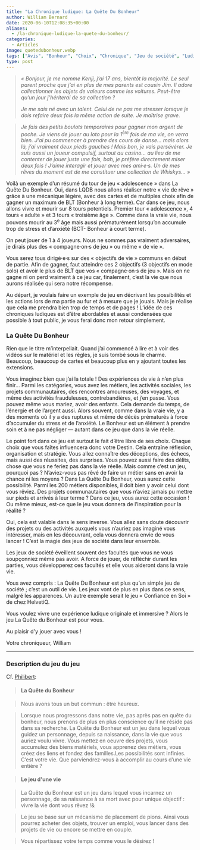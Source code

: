 ```yaml
---
title: "La Chronique ludique: La Quête Du Bonheur"
author: William Bernard
date: 2020-06-10T12:08:35+00:00
aliases:
  - /la-chronique-ludique-la-quete-du-bonheur/
categories:
  - Articles
image: quetedubonheur.webp
tags: ["Avis", "Bonheur", "Choix", "Chronique", "Jeu de société", "Ludique", "Quête", "Vie"]
type: post
---
```


> _« Bonjour, je me nomme Kenji, j’ai 17 ans, bientôt la majorité. Le seul parent proche que j’ai en plus de mes parents est cousin Jim. Il adore collectionner les objets de valeurs comme les voitures. Peut-être qu’un jour j’hériterai de sa collection ?_
>
> _Je me sais né avec un talent. Celui de ne pas me stresser lorsque je dois refaire deux fois la même action de suite. Je maîtrise grave._

> _Je fais des petits boulots temporaires pour gagner mon argent de poche. Je viens de jouer au loto pour la 1_<sup><em>ère</em></sup> _fois de ma vie, on verra bien. J’ai pu commencer à prendre des cours de danse… mais alors là, j’ai vraiment deux pieds gauches ! Mais bon, je vais persévérer. Je suis aussi un joueur compulsif, surtout au casino… au lieu de me contenter de jouer juste une fois, bah, je préfère directement miser deux fois ! J’aime interagir et jouer avec mes ami·e·s. Un de mes rêves du moment est de me constituer une collection de Whiskys… »_

Voilà un exemple d’un résumé du tour de jeu « adolescence » dans La Quête Du Bonheur. Oui, dans LQDB nous allons réaliser notre « vie de rêve » grâce à une mécanique légère, avec des cartes et de multiples choix afin de gagner un maximum de BLT (Bonheur à long terme). Car dans ce jeu, nous allons vivre et mourir sur 8 tours potentiels. Premier tour « adolescence », 4 tours « adulte » et 3 tours « troisième âge ». Comme dans la vraie vie, nous pouvons mourir au 3<sup>e</sup> âge mais aussi prématurément lorsqu’on accumule trop de stress et d’anxiété (BCT- Bonheur à court terme). 

On peut jouer de 1 à 4 joueurs. Nous ne sommes pas vraiment adversaires, je dirais plus des « compagne·on·s de jeu » ou même « de vie ».


Vous serez tous dirigé·e·s sur des « objectifs de vie » communs en début de partie. Afin de gagner, faut atteindre ces 2 objectifs (3 objectifs en mode solo) et avoir le plus de BLT que vos « compagne·on·s de jeu ». Mais on ne gagne ni on perd vraiment à ce jeu car, finalement, c’est la vie que nous aurons réalisée qui sera notre récompense.   


Au départ, je voulais faire un exemple de jeu en décrivant les possibilités et les actions lors de ma partie au fur et à mesure que je jouais. Mais je réalise que cela me prendra bien trop de temps et de pages ! L’idée de ces chroniques ludiques est d’être abordables et aussi condensées que possible à tout public, je vous ferai donc mon retour simplement. 




### La Quête Du Bonheur

Rien que le titre m’interpellait. Quand j’ai commencé à lire et à voir des vidéos sur le matériel et les règles, je suis tombé sous le charme. Beaucoup, beaucoup de cartes et beaucoup plus en y ajoutant toutes les extensions.&nbsp;

Vous imaginez bien que j’ai la totale ! Des expériences de vie à n’en plus finir… Parmi les catégories, vous avez les métiers, les activités sociales, les projets communautaires, des rencontres amoureuses, des voyages, et même des activités frauduleuses, contrebandières, et j’en passe. Vous pouvez même vous mariez, avoir des enfants. Cela demande du temps, de l’énergie et de l’argent aussi. Alors souvent, comme dans la vraie vie, y a des moments où il y a des ruptures et même de décès prématurés à force d’accumuler du stress et de l’anxiété. Le Bonheur est un élément à prendre soin et à ne pas négliger — autant dans ce jeu que dans la vie réelle. 

Le point fort dans ce jeu est surtout le fait d’être libre de ses choix. Chaque choix que vous faîtes influencera donc votre Destin. Cela entraîne réflexion, organisation et stratégie. Vous allez connaître des déceptions, des échecs, mais aussi des réussites, des surprises. Vous pouvez aussi faire des délits, chose que vous ne feriez pas dans la vie réelle. Mais comme c’est un jeu, pourquoi pas ? N’aviez-vous pas rêvé de faire un métier sans en avoir la chance ni les moyens ? Dans La Quête Du Bonheur, vous aurez cette possibilité. Parmi les 200 métiers disponibles, il doit bien y avoir celui dont vous rêviez. Des projets communautaires que vous n’aviez jamais pu mettre sur pieds et arrivés à leur terme ? Dans ce jeu, vous aurez cette occasion ! Ou même mieux, est-ce que le jeu vous donnera de l’inspiration pour la réalité ?   


Oui, cela est valable dans le sens inverse. Vous allez sans doute découvrir des projets ou des activités auxquels vous n’auriez pas imaginé vous intéresser, mais en les découvrant, cela vous donnera envie de vous lancer ! C’est la magie des jeux de société dans leur ensemble.

Les jeux de société éveillent souvent des facultés que vous ne vous soupçonniez même pas avoir. A force de jouer, de réfléchir durant les parties, vous développerez ces facultés et elle vous aideront dans la vraie vie.   


Vous avez compris : La Quête Du Bonheur est plus qu’un simple jeu de société ; c’est un outil de vie. Les jeux vont de plus en plus dans ce sens, malgré les apparences. Un autre exemple serait le jeu « Confiance en Soi » de chez HelvetiQ.       


Vous voulez vivre une expérience ludique originale et immersive ? Alors le jeu La Quête du Bonheur est pour vous.   


Au plaisir d'y jouer avec vous !

Votre chroniqueur, William  
  
***

### Description du jeu du jeu

Cf. [Philibert](https://www.philibertnet.com/fr/super-meeple/76794-la-quete-du-bonheur-3665361016540.html):

> #### La Quête du Bonheur

> Nous avons tous un but commun : être heureux.

> Lorsque nous progressons dans notre vie, pas après pas en quête du bonheur, nous prenons de plus en plus conscience qu’il ne réside pas dans sa recherche. La Quête du Bonheur est un jeu dans lequel vous guidez un personnage, depuis sa naissance, dans la vie que vous auriez voulu vivre. Vous mettez en oeuvre des projets, vous accumulez des biens matériels, vous apprenez des métiers, vous créez des liens et fondez des familles.Les possibilités sont infinies. C’est votre vie. Que parviendrez-vous à accomplir au cours d’une vie entière ?

> #### Le jeu d'une vie

> La Quête du Bonheur est un jeu dans lequel vous incarnez un personnage, de sa naissance à sa mort avec pour unique objectif : vivre la vie dont vous rêvez !&

> Le jeu se base sur un mécanisme de placement de pions. Ainsi vous pourrez acheter des objets, trouver un emploi, vous lancer dans des projets de vie ou encore se mettre en couple.

> Vous répartissez votre temps comme vous le désirez !